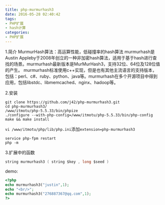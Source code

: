 ```yaml
---
title: php-murmurhash3
date: 2016-05-28 02:40:42
tags:
- PHP扩展
- hash计算
categories:
- PHP扩展
---
```

1.简介
MurmurHash算法：高运算性能，低碰撞率的hash算法
murmurhash是 Austin Appleby于2008年创立的一种非加密hash算法，适用于基于hash进行查找的场景。murmurhash最新版本是MurMurHash3，支持32位、64位及128位值的产生。
murmurhash标准使用c++实现，但是也有其他主流语言的支持版本，包括：perl、c#、ruby、python、java等。murmurhash在多个开源项目中得到应用，包括libstdc、libmemcached、nginx、hadoop等。

2.安装
```shell
git clone https://github.com/j42/php-murmurhash3.git
cd php-murmurhash3/
/www/itmotu/php-5.5.33/bin/phpize
./configure --with-php-config=/www/itmotu/php-5.5.33/bin/php-config
make && make install
```
`vi /www/itmotu/php/lib/php.ini`添加`extension=php-murmurhash3`
```shell
service php-fpm restart
php -m
```

3.扩展中的函数
```c
string murmurhash3 ( string $key , long $seed )
```
demo:
```php
<?php
echo murmurhash3("justin",1);
echo "<br/>";
echo murmurhash3("276887367@qq.com",1);
?>
```